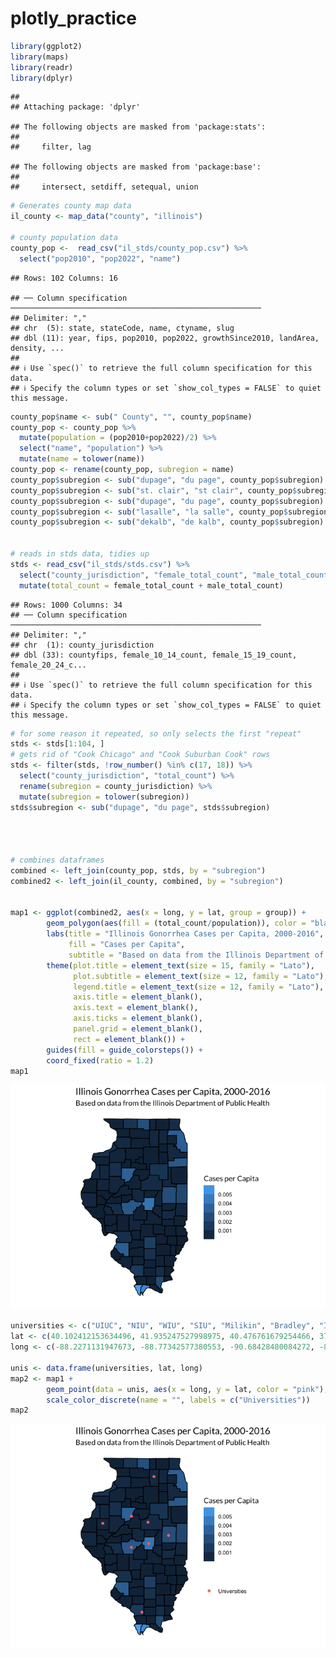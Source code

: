 plotly_practice
================

``` r
library(ggplot2)
library(maps)
library(readr)
library(dplyr)
```

    ## 
    ## Attaching package: 'dplyr'

    ## The following objects are masked from 'package:stats':
    ## 
    ##     filter, lag

    ## The following objects are masked from 'package:base':
    ## 
    ##     intersect, setdiff, setequal, union

``` r
# Generates county map data
il_county <- map_data("county", "illinois")

# county population data
county_pop <-  read_csv("il_stds/county_pop.csv") %>% 
  select("pop2010", "pop2022", "name")
```

    ## Rows: 102 Columns: 16

    ## ── Column specification ────────────────────────────────────────────────────────
    ## Delimiter: ","
    ## chr  (5): state, stateCode, name, ctyname, slug
    ## dbl (11): year, fips, pop2010, pop2022, growthSince2010, landArea, density, ...
    ## 
    ## ℹ Use `spec()` to retrieve the full column specification for this data.
    ## ℹ Specify the column types or set `show_col_types = FALSE` to quiet this message.

``` r
county_pop$name <- sub(" County", "", county_pop$name)
county_pop <- county_pop %>% 
  mutate(population = (pop2010+pop2022)/2) %>% 
  select("name", "population") %>% 
  mutate(name = tolower(name))
county_pop <- rename(county_pop, subregion = name)
county_pop$subregion <- sub("dupage", "du page", county_pop$subregion)
county_pop$subregion <- sub("st. clair", "st clair", county_pop$subregion)
county_pop$subregion <- sub("dupage", "du page", county_pop$subregion)
county_pop$subregion <- sub("lasalle", "la salle", county_pop$subregion)
county_pop$subregion <- sub("dekalb", "de kalb", county_pop$subregion)


# reads in stds data, tidies up
stds <- read_csv("il_stds/stds.csv") %>% 
  select("county_jurisdiction", "female_total_count", "male_total_count") %>% 
  mutate(total_count = female_total_count + male_total_count)
```

    ## Rows: 1000 Columns: 34
    ## ── Column specification ────────────────────────────────────────────────────────
    ## Delimiter: ","
    ## chr  (1): county_jurisdiction
    ## dbl (33): countyfips, female_10_14_count, female_15_19_count, female_20_24_c...
    ## 
    ## ℹ Use `spec()` to retrieve the full column specification for this data.
    ## ℹ Specify the column types or set `show_col_types = FALSE` to quiet this message.

``` r
# for some reason it repeated, so only selects the first "repeat"
stds <- stds[1:104, ]
# gets rid of "Cook Chicago" and "Cook Suburban Cook" rows
stds <- filter(stds, !row_number() %in% c(17, 18)) %>% 
  select("county_jurisdiction", "total_count") %>% 
  rename(subregion = county_jurisdiction) %>% 
  mutate(subregion = tolower(subregion))
stds$subregion <- sub("dupage", "du page", stds$subregion)




# combines dataframes
combined <- left_join(county_pop, stds, by = "subregion")
combined2 <- left_join(il_county, combined, by = "subregion")


map1 <- ggplot(combined2, aes(x = long, y = lat, group = group)) +
        geom_polygon(aes(fill = (total_count/population)), color = "black") + 
        labs(title = "Illinois Gonorrhea Cases per Capita, 2000-2016", 
             fill = "Cases per Capita",
             subtitle = "Based on data from the Illinois Department of Public Health") +
        theme(plot.title = element_text(size = 15, family = "Lato"),
              plot.subtitle = element_text(size = 12, family = "Lato"),
              legend.title = element_text(size = 12, family = "Lato"),
              axis.title = element_blank(),
              axis.text = element_blank(),
              axis.ticks = element_blank(),
              panel.grid = element_blank(),
              rect = element_blank()) +
        guides(fill = guide_colorsteps()) +
        coord_fixed(ratio = 1.2)
map1
```

![](il_stds_files/figure-gfm/mapping%20trials-1.png)<!-- -->

``` r
universities <- c("UIUC", "NIU", "WIU", "SIU", "Milikin", "Bradley", "ISU", "UIS") 
lat <- c(40.102412153634496, 41.935247527998975, 40.476761679254466, 37.710036360545274, 39.84541595553977, 40.697868489696546, 40.51231517510948, 39.73049252390238)
long <- c(-88.2271131947673, -88.77342577380553, -90.68428480084272, -89.22313189764078, -88.97465717201452, -89.61478938420359, -88.99476381745819, -89.61781057757449)

unis <- data.frame(universities, lat, long)
map2 <- map1 + 
        geom_point(data = unis, aes(x = long, y = lat, color = "pink"), inherit.aes = FALSE) +
        scale_color_discrete(name = "", labels = c("Universities"))
map2
```

![](il_stds_files/figure-gfm/mapping%20trials-2.png)<!-- -->
